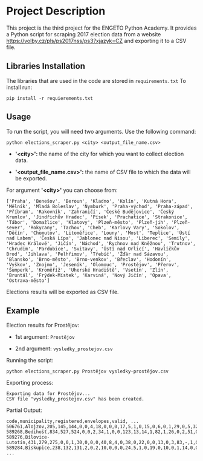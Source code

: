 # Project Description
This project is the third project for the ENGETO Python Academy. It provides a Python script for scraping 2017 election data from a website https://volby.cz/pls/ps2017nss/ps3?xjazyk=CZ and exporting it to a CSV file.

## Libraries Installation
The libraries that are used in the code are stored in `requirements.txt` To install run:
```
pip install -r requierements.txt
```
## Usage
To run the script, you will need two arguments. Use the following command:
```
python elections_scraper.py <city> <output_file_name.csv>
```
- **'\<city\>':** the name of the city for which you want to collect election data.

- **'<output_file_name.csv>':** the name of CSV file to which the data will be exported.

For argument **'\<city\>'** you can choose from:
```
['Praha', 'Benešov', 'Beroun', 'Kladno', 'Kolín', 'Kutná Hora', 'Mělník', 'Mladá Boleslav', 'Nymburk', 'Praha-východ', 'Praha-západ', 'Příbram', 'Rakovník', 'Zahraničí', 'České Budějovice', 'Český Krumlov', 'Jindřichův Hradec', 'Písek', 'Prachatice', 'Strakonice', 'Tábor', 'Domažlice', 'Klatovy', 'Plzeň-město', 'Plzeň-jih', 'Plzeň-sever', 'Rokycany', 'Tachov', 'Cheb', 'Karlovy Vary', 'Sokolov', 'Děčín', 'Chomutov', 'Litoměřice', 'Louny', 'Most', 'Teplice', 'Ústí nad Labem', 'Česká Lípa', 'Jablonec nad Nisou', 'Liberec', 'Semily', 'Hradec Králové', 'Jičín', 'Náchod', 'Rychnov nad Kněžnou', 'Trutnov', 'Chrudim', 'Pardubice', 'Svitavy', 'Ústí nad Orlicí', 'Havlíčkův Brod', 'Jihlava', 'Pelhřimov', 'Třebíč', 'Žďár nad Sázavou', 'Blansko', 'Brno-město', 'Brno-venkov', 'Břeclav', 'Hodonín', 'Vyškov', 'Znojmo', 'Jeseník', 'Olomouc', 'Prostějov', 'Přerov', 'Šumperk', 'Kroměříž', 'Uherské Hradiště', 'Vsetín', 'Zlín', 'Bruntál', 'Frýdek-Místek', 'Karviná', 'Nový Jičín', 'Opava', 'Ostrava-město']
```

Elections results will be exported as CSV file.

## Example
Election results for Prostějov:
  
- 1st argument: `Prostějov`
  
- 2nd argument: `vysledky_prostejov.csv`

Running the script:
```
python elections_scraper.py Prostějov vysledky-prostějov.csv
```
Exporting process:
```
Exporting data for Prostějov...
CSV file "vysledky_prostejov.csv" has been created.
```
Partial Output:
```
code,municipality,registered,envelopes,valid, ...
506761,Alojzov,205,145,144,0,0,4,18,0,0,0,17,5,1,0,15,0,6,0,1,29,0,5,32,-,1,0,9,0,1
589268,Bedihošť,834,527,524,0,0,2,34,1,0,0,123,13,14,1,82,1,26,0,2,51,0,6,140,-,0,0,28,0,0
589276,Bílovice-Lutotín,431,279,275,0,0,1,30,0,0,0,40,8,4,0,38,0,22,0,0,13,0,3,83,-,1,0,32,0,0
589284,Biskupice,238,132,131,2,0,2,10,0,0,0,24,5,1,0,19,0,10,0,1,14,0,0,34,-,0,0,9,0,0
...
```
